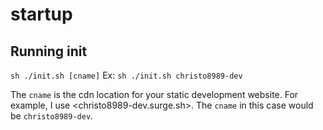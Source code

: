 # startup

## Running init
`sh ./init.sh [cname]`
Ex: `sh ./init.sh christo8989-dev`

The `cname` is the cdn location for your static development website.
For example, I use <christo8989-dev.surge.sh>.
The `cname` in this case would be `christo8989-dev`.
